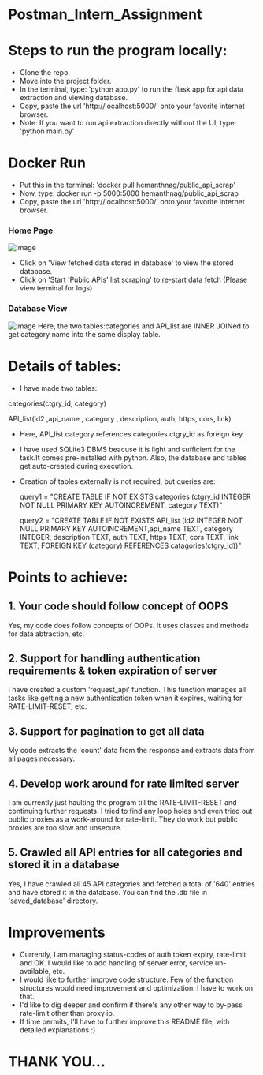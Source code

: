 # Postman_Intern_Assignment

# Steps to run the program locally:
* Clone the repo.
* Move into the project folder.
* In the terminal, type: 'python app.py' to run the flask app for api data extraction and viewing database.
* Copy, paste the url 'http://localhost:5000/' onto your favorite internet browser.
* Note: If you want to run api extraction directly without the UI, type: 'python main.py'
# Docker Run
* Put this in the terminal: 'docker pull hemanthnag/public_api_scrap'
* Now, type: docker run -p 5000:5000 hemanthnag/public_api_scrap
* Copy, paste the url 'http://localhost:5000/' onto your favorite internet browser.
### Home Page
![image](https://user-images.githubusercontent.com/66530316/131257129-acfecb61-6f95-4d3e-85b9-08414f08d26d.png)
* Click on 'View fetched data stored in database' to view the stored database.  
* Click on 'Start 'Public APIs' list scraping' to re-start data fetch (Please view terminal for logs)
### Database View
![image](https://user-images.githubusercontent.com/66530316/131262193-87d942ef-d57f-4988-ada6-8bba64377c5f.png)
Here, the two tables:categories and API_list are INNER JOINed to get category name into the same display table. 

# Details of tables:
* I have made two tables:

categories(ctgry_id, category)

API_list(id2 ,api_name , category , description, auth, https, cors, link)


* Here, API_list.category references categories.ctgry_id as foreign key.
* I have used SQLite3 DBMS beacuse it is light and sufficient for the task.It comes pre-installed with python. Also, the database and tables get auto-created during execution. 
* Creation of tables externally is not required, but queries are:

    query1 = "CREATE TABLE IF NOT EXISTS categories (ctgry_id INTEGER NOT NULL PRIMARY KEY AUTOINCREMENT, category TEXT)"
    
    query2 = "CREATE TABLE IF NOT EXISTS API_list (id2 INTEGER NOT NULL PRIMARY KEY AUTOINCREMENT,api_name TEXT, category INTEGER, description TEXT, auth TEXT, https TEXT, cors TEXT, link TEXT, FOREIGN KEY (category) REFERENCES catagories(ctgry_id))"
    
# Points to achieve:

## 1. Your code should follow concept of OOPS

Yes, my code does follow concepts of OOPs. It uses classes and methods for data abtraction, etc.

## 2. Support for handling authentication requirements & token expiration of server

I have created a custom 'request_api' function. This function manages all tasks like getting a new authentication token when it expires, waiting for RATE-LIMIT-RESET, etc.

## 3. Support for pagination to get all data

My code extracts the 'count' data from the response and extracts data from all pages necessary.

## 4. Develop work around for rate limited server

I am currently just haulting the program till the RATE-LIMIT-RESET and continuing further requests.
I tried to find any loop holes and even tried out public proxies as a work-around for rate-limit. They do work but public proxies are too slow and unsecure.

## 5. Crawled all API entries for all categories and stored it in a database

Yes, I have crawled all 45 API categories and fetched a total of '640' entries and have stored it in the database. You can find the .db file in 'saved_database' directory.

# Improvements

* Currently, I am managing status-codes of auth token expiry, rate-limit and OK. I would like to add handling of server error, service un-available, etc.
* I would like to further improve code structure. Few of the function structures would need improvement and optimization. I have to work on that.
* I'd like to dig deeper and confirm if there's any other way to by-pass rate-limit other than proxy ip.
* If time permits, I'll have to further improve this README file, with detailed explanations :)

# THANK YOU...
